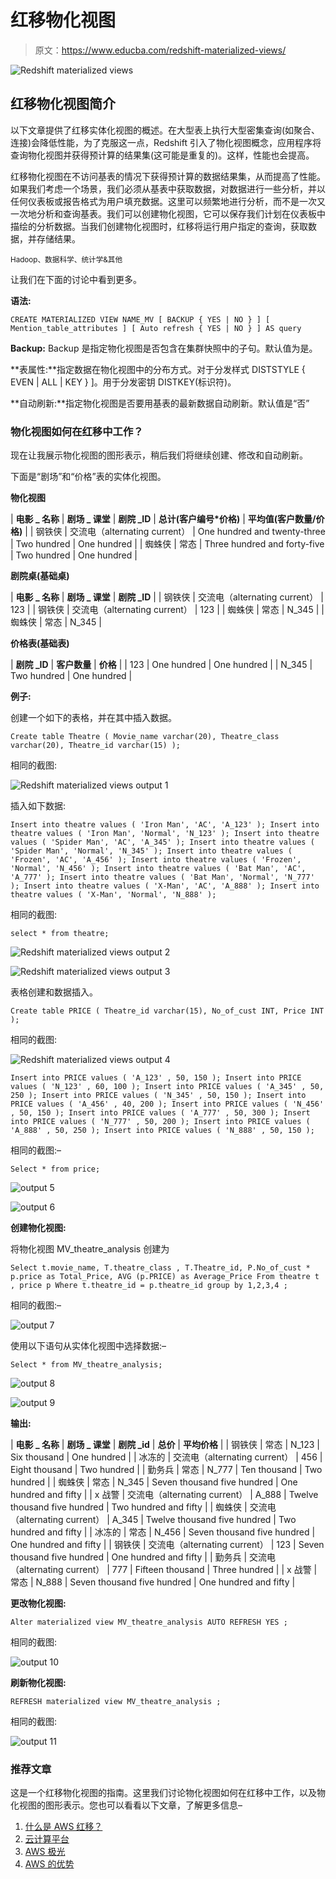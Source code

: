 # 红移物化视图

> 原文：<https://www.educba.com/redshift-materialized-views/>

![Redshift materialized views](img/c2c6eb47ece77b4372a289cc0ab6fecc.png)



## 红移物化视图简介

以下文章提供了红移实体化视图的概述。在大型表上执行大型密集查询(如聚合、连接)会降低性能，为了克服这一点，Redshift 引入了物化视图概念，应用程序将查询物化视图并获得预计算的结果集(这可能是重复的)。这样，性能也会提高。

红移物化视图在不访问基表的情况下获得预计算的数据结果集，从而提高了性能。如果我们考虑一个场景，我们必须从基表中获取数据，对数据进行一些分析，并以任何仪表板或报告格式为用户填充数据。这里可以频繁地进行分析，而不是一次又一次地分析和查询基表。我们可以创建物化视图，它可以保存我们计划在仪表板中描绘的分析数据。当我们创建物化视图时，红移将运行用户指定的查询，获取数据，并存储结果。

<small>Hadoop、数据科学、统计学&其他</small>

让我们在下面的讨论中看到更多。

**语法:**

`CREATE MATERIALIZED VIEW NAME_MV
[ BACKUP { YES | NO } ] [ Mention_table_attributes ] [ Auto refresh { YES | NO } ] AS query`

**Backup:** Backup 是指定物化视图是否包含在集群快照中的子句。默认值为是。

**表属性:**指定数据在物化视图中的分布方式。对于分发样式 DISTSTYLE { EVEN | ALL | KEY } ]。用于分发密钥 DISTKEY(标识符)。

**自动刷新:**指定物化视图是否要用基表的最新数据自动刷新。默认值是“否”

### 物化视图如何在红移中工作？

现在让我展示物化视图的图形表示，稍后我们将继续创建、修改和自动刷新。

下面是“剧场”和“价格”表的实体化视图。

**物化视图**

| **电影 _ 名称** | **剧场 _ 课堂** | **剧院 _ID** | **总计(客户编号*价格)** | **平均值(客户数量/价格)** |
| 钢铁侠 | 交流电（alternating current） | One hundred and twenty-three | Two hundred | One hundred |
| 蜘蛛侠 | 常态 | Three hundred and forty-five | Two hundred | One hundred |

**剧院桌(基础桌)**

| **电影 _ 名称** | **剧场 _ 课堂** | **剧院 _ID** |
| 钢铁侠 | 交流电（alternating current） | 123 |
| 钢铁侠 | 交流电（alternating current） | 123 |
| 蜘蛛侠 | 常态 | N_345 |
| 蜘蛛侠 | 常态 | N_345 |

**价格表(基础表)**

| **剧院 _ID** | **客户数量** | **价格** |
| 123 | One hundred | One hundred |
| N_345 | Two hundred | One hundred |

**例子:**

创建一个如下的表格，并在其中插入数据。

`Create table Theatre
(
Movie_name varchar(20),
Theatre_class varchar(20),
Theatre_id varchar(15)
);`

相同的截图:

![Redshift materialized views output 1](img/ab52fbb2dd1253fb010c93973a40629f.png)



插入如下数据:

`Insert into theatre values ( 'Iron Man', 'AC', 'A_123' );
Insert into theatre values ( 'Iron Man', 'Normal', 'N_123' );
Insert into theatre values ( 'Spider Man', 'AC', 'A_345' );
Insert into theatre values ( 'Spider Man', 'Normal', 'N_345' );
Insert into theatre values ( 'Frozen', 'AC', 'A_456' );
Insert into theatre values ( 'Frozen', 'Normal', 'N_456' );
Insert into theatre values ( 'Bat Man', 'AC', 'A_777' );
Insert into theatre values ( 'Bat Man', 'Normal', 'N_777' );
Insert into theatre values ( 'X-Man', 'AC', 'A_888' );
Insert into theatre values ( 'X-Man', 'Normal', 'N_888' );`

相同的截图:

`select * from theatre;`

![Redshift materialized views output 2](img/4e847c9d6a6d4c1cbfba4efaeb7fb7aa.png)



![Redshift materialized views output 3](img/6bbb4867e6e6f2fc852ef604b4a955f3.png)



表格创建和数据插入。

`Create table PRICE
(
Theatre_id varchar(15),
No_of_cust INT,
Price INT
);`

相同的截图:

![Redshift materialized views output 4](img/79f617db24a73ff33d14b9af313dd2f2.png)



`Insert into PRICE values ( 'A_123' , 50, 150 );
Insert into PRICE values ( 'N_123' , 60, 100 );
Insert into PRICE values ( 'A_345' , 50, 250 );
Insert into PRICE values ( 'N_345' , 50, 150 );
Insert into PRICE values ( 'A_456' , 40, 200 );
Insert into PRICE values ( 'N_456' , 50, 150 );
Insert into PRICE values ( 'A_777' , 50, 300 );
Insert into PRICE values ( 'N_777' , 50, 200 );
Insert into PRICE values ( 'A_888' , 50, 250 );
Insert into PRICE values ( 'N_888' , 50, 150 );`

相同的截图:–

`Select * from price;`

![output 5](img/656a3d8d85b776eeda399c840ab23ed3.png)



![output 6](img/b435bd139bbb28d6a3f17ea7883e7990.png)



**创建物化视图:**

将物化视图 MV_theatre_analysis 创建为

`Select t.movie_name,
T.theatre_class ,
T.Theatre_id,
P.No_of_cust * p.price as Total_Price,
AVG (p.PRICE) as Average_Price
From theatre t , price p
Where t.theatre_id = p.theatre_id
group by 1,2,3,4 ;`

相同的截图:–

![output 7](img/a72c912893bda2354b54b280f57fc171.png)



使用以下语句从实体化视图中选择数据:–

`Select * from MV_theatre_analysis;`

![output 8](img/a49938139f6f52f4f7ad4b3cd0da7001.png)



![output 9](img/97552ce37cb514085e304cbec669db9b.png)



**输出:**

| **电影 _ 名称** | **剧场 _ 课堂** | **剧院 _id** | **总价** | **平均价格** |
| 钢铁侠 | 常态 | N_123 | Six thousand | One hundred |
| 冰冻的 | 交流电（alternating current） | 456 | Eight thousand | Two hundred |
| 勤务兵 | 常态 | N_777 | Ten thousand | Two hundred |
| 蜘蛛侠 | 常态 | N_345 | Seven thousand five hundred | One hundred and fifty |
| x 战警 | 交流电（alternating current） | A_888 | Twelve thousand five hundred | Two hundred and fifty |
| 蜘蛛侠 | 交流电（alternating current） | A_345 | Twelve thousand five hundred | Two hundred and fifty |
| 冰冻的 | 常态 | N_456 | Seven thousand five hundred | One hundred and fifty |
| 钢铁侠 | 交流电（alternating current） | 123 | Seven thousand five hundred | One hundred and fifty |
| 勤务兵 | 交流电（alternating current） | 777 | Fifteen thousand | Three hundred |
| x 战警 | 常态 | N_888 | Seven thousand five hundred | One hundred and fifty |

**更改物化视图:**

`Alter materialized view MV_theatre_analysis AUTO REFRESH YES ;`

相同的截图:

![output 10](img/f8651f9f8efb36cbf882144cea46fcfd.png)



**刷新物化视图:**

`REFRESH materialized view MV_theatre_analysis ;`

相同的截图:

![output 11](img/f39c45c87fec1b9779662967962b0c69.png)



### 推荐文章

这是一个红移物化视图的指南。这里我们讨论物化视图如何在红移中工作，以及物化视图的图形表示。您也可以看看以下文章，了解更多信息–

1.  [什么是 AWS 红移？](https://www.educba.com/what-is-aws-redshift/)
2.  [云计算平台](https://www.educba.com/cloud-computing-platforms/)
3.  [AWS 极光](https://www.educba.com/aws-aurora/)
4.  [AWS 的优势](https://www.educba.com/benefits-of-aws/)





